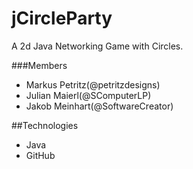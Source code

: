 # jCircleParty
A 2d Java Networking Game with Circles.

###Members
* Markus Petritz(@petritzdesigns)
* Julian Maierl(@SComputerLP)
* Jakob Meinhart(@SoftwareCreator)

##Technologies
* Java
* GitHub
